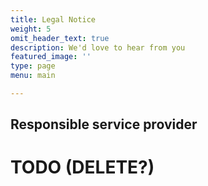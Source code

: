 ```yaml
---
title: Legal Notice
weight: 5
omit_header_text: true
description: We'd love to hear from you
featured_image: ''
type: page
menu: main

---
```


## Responsible service provider

# TODO (DELETE?)

